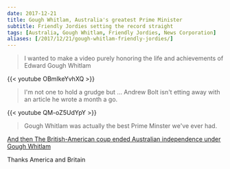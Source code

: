 ```yaml
---
date: 2017-12-21
title: Gough Whitlam, Australia's greatest Prime Minister
subtitle: Friendly Jordies setting the record straight
tags: [Australia, Gough Whitlam, Friendly Jordies, News Corporation]
aliases: [/2017/12/21/gough-whitlam-friendly-jordies/]
---
```


> I wanted to make a video purely honoring the life and achievements of Edward Gough Whitlam

{{< youtube OBmIkeYvhXQ >}}

> I'm not one to hold a grudge but ... Andrew Bolt isn't etting away with an article he wrote a month a go.

{{< youtube QM-oZ5UdYpY >}}

> Gough Whitlam was actually the best Prime Minster we've ever had.

[And then The British-American coup ended Australian independence under Gough Whitlam](https://www.theguardian.com/commentisfree/2014/oct/23/gough-whitlam-1975-coup-ended-australian-independence)

Thanks America and Britain
